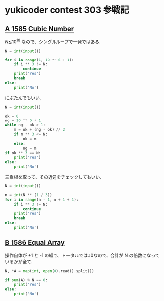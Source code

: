 # yukicoder contest 303 参戦記

## [A 1585 Cubic Number](https://yukicoder.me/problems/no/1585)

*N*≦10<sup>18</sup> なので、シングルループで一発ではある.

```python
N = int(input())

for i in range(1, 10 ** 6 + 1):
    if i ** 3 != N:
        continue
    print('Yes')
    break
else:
    print('No')
```

にぶたんでもいい.

```python
N = int(input())

ok = 0
ng = 10 ** 6 + 1
while ng - ok > 1:
    m = ok + (ng - ok) // 2
    if m ** 3 <= N:
        ok = m
    else:
        ng = m
if ok ** 3 == N:
    print('Yes')
else:
    print('No')
```

三乗根を取って、その近辺をチェックしてもいい.

```python
N = int(input())

n = int(N ** (1 / 3))
for i in range(n - 1, n + 1 + 1):
    if i ** 3 != N:
        continue
    print('Yes')
    break
else:
    print('No')
```

## [B 1586 Equal Array](https://yukicoder.me/problems/no/1586)

操作自体が +1 と -1 の組で、トータルでは±0なので、合計が N の倍数になっているかが全て.

```python
N, *A = map(int, open(0).read().split())

if sum(A) % N == 0:
    print('Yes')
else:
    print('No')
```
